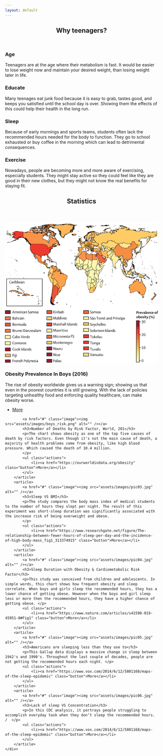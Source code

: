 ```yaml
---
layout: default
---
```


<!-- Section -->
<section>
	<header class="major">
		<h2>Why teenagers?</h2>
	</header>
	<div class="features">
		<article>
			<span class="icon fa-diamond"></span>
			<div class="content">
				<h3>Age</h3>
				<p>Teenagers are at the age where their metabolism is fast. It would be easier to lose weight now and maintain your desired weight, than losing weight later in life. </p>
			</div>
		</article>
		<article>
			<span class="icon fa-paper-plane"></span>
			<div class="content">
				<h3>Educate</h3>
				<p>Many teenages eat junk food because it is easy to grab, tastes good, and keeps you satisfied until the school day is over. Showing them the effects of this could help their health in the long run. </p>
			</div>
		</article>
		<article>
			<span class="icon fa-rocket"></span>
			<div class="content">
				<h3>Sleep</h3>
				<p>Because of early mornings and sports teams, students often lack the recommended hours needed for the body to function. They go to school exhausted or buy coffee in the morning which can lead to detrimental consequences.
</p>
			</div>
		</article>
		<article>
			<span class="icon fa-signal"></span>
			<div class="content">
				<h3>Exercise</h3>
				<p>Nowadays, people are becoming more and more aware of exercising, especially students. They might stay active so they could feel like they are good in their new clothes, but they might not know the real benefits for staying fit. </p>
			</div>
		</article>
	</div>
</section>

<!-- Section -->
<section>
	<header class="major">
		<h2>Statistics</h2>
	</header>
	<div class="posts">
		<article>
			<a href="#" class="image"><img src="assets/images/obesity_in_boys.png" alt="" /></a>
			<h3>Obesity Prevalence In Boys (2016)</h3>
			<p>The rise of obesity worldwide gives us a warning sign; showing us that even in the poorest countries it is still growing. With the lack of policies targeting unhealthy food and enforcing quality healthcare, can make obesity worse.
			</p>
			<ul class="actions">
				<li><a href="https://www.npr.org/sections/thetwo-way/2017/10/11/557093908/obesity-in-children-and-teens-rose-sharply-worldwide-over-past-4-decades" class="button">More</a></li>
			</ul>
		</article>
		<article>

			<a href="#" class="image"><img src="assets/images/boys_risk.png" alt="" /></a>
			<h3>Number of Deaths by Risk Factor, World, 201</h3>
			<p>The chart shows obesity as one of the top five causes of death by risk factors. Even though it's not the main cause of death, a majority of health problems come from obesity, like high blood pressure. Which caused the death of 10.4 million.
			</p>
			<ul class="actions">
				<li><a href="https://ourworldindata.org/obesity" class="button">More</a></li>
			</ul>
		</article>
		<article>
			<a href="#" class="image"><img src="assets/images/pic03.jpg" alt="" /></a>
			<h3>Sleep VS BMI</h3>
			<p>The study compares the body mass index of medical students to the number of hours they slept per night. The result of this experiment was short-sleep duration was significantly associated with the increase risk of being overweight and obese.
			</p>
			<ul class="actions">
				<li><a href="https://www.researchgate.net/figure/The-relationship-between-fewer-hours-of-sleep-per-day-and-the-incidence-of-high-body-mass_fig1_313374915" class="button">More</a></li>
			</ul>
		</article>
		<article>
			<a href="#" class="image"><img src="assets/images/pic04.jpg" alt="" /></a>
			<h3>Sleep Duration with Obesity & Cardiometabolic Risk Factor</h3>
			<p>This study was conceived from children and adolescents. In simple words, this chart shows how frequent obesity and sleep correlate. When boys and girls sleep the recommended hours, they has a lower chance of getting obese. However when the boys and girl sleep less or more then the recommended hours, they have a higher chance of getting obese. </p>
			<ul class="actions">
				<li><a href="https://www.nature.com/articles/s41598-019-45951-0#Fig1" class="button">More</a></li>
			</ul>
		</article>
		<article>
			<a href="#" class="image"><img src="assets/images/pic05.jpg" alt="" /></a>
			<h3>Americans are sleeping less than they use to</h3>
			<p>This Gallup data displays a massive change in sleep between 1942's and 1990's. Throughout the last couple of decades, people are not getting the recommended hours each night. </p>
			<ul class="actions">
				<li><a href="https://www.vox.com/2014/6/12/5801168/maps-of-the-sleep-epidemic" class="button">More</a></li>
			</ul>
		</article>
		<article>
			<a href="#" class="image"><img src="assets/images/pic06.jpg" alt="" /></a>
			<h3>Lack of sleep VS Concentration</h3>
			<p>In this CDC analysis, it portrays people struggling to accomplish everyday task when they don’t sleep the recommended hours. /  </p>
			<ul class="actions">
				<li><a href="https://www.vox.com/2014/6/12/5801168/maps-of-the-sleep-epidemic" class="button">More</a></li>
			</ul>
		</article>
	</div>
</section>
